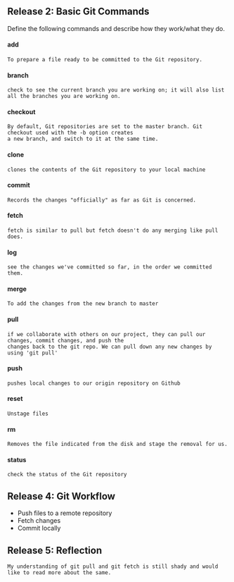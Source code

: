 ## Release 2: Basic Git Commands
Define the following commands and describe how they work/what they do.  


#### add
```
To prepare a file ready to be committed to the Git repository.
```

#### branch
```
check to see the current branch you are working on; it will also list all the branches you are working on.
```

#### checkout
```
By default, Git repositories are set to the master branch. Git checkout used with the -b option creates
a new branch, and switch to it at the same time.
```

#### clone
```
clones the contents of the Git repository to your local machine
```

#### commit
```
Records the changes "officially" as far as Git is concerned.
```

#### fetch
```
fetch is similar to pull but fetch doesn't do any merging like pull does.
```

#### log
```
see the changes we've committed so far, in the order we committed them.
```

#### merge
```
To add the changes from the new branch to master 
```

#### pull
```
if we collaborate with others on our project, they can pull our changes, commit changes, and push the
changes back to the git repo. We can pull down any new changes by using 'git pull'
```

#### push
```
pushes local changes to our origin repository on Github
```

#### reset
```
Unstage files
```

#### rm
```
Removes the file indicated from the disk and stage the removal for us.
```

#### status
```
check the status of the Git repository
```

## Release 4: Git Workflow

- Push files to a remote repository
- Fetch changes
- Commit locally

## Release 5: Reflection

```
My understanding of git pull and git fetch is still shady and would like to read more about the same.
```
